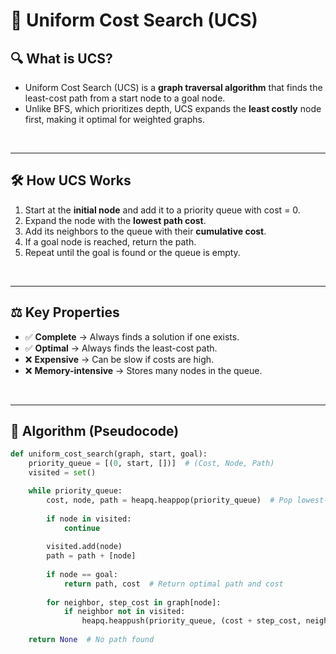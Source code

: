 # 🌟 Uniform Cost Search (UCS)  

## 🔍 **What is UCS?**  
- Uniform Cost Search (UCS) is a **graph traversal algorithm** that finds the least-cost path from a start node to a goal node. 
- Unlike BFS, which prioritizes depth, UCS expands the **least costly** node first, making it optimal for weighted graphs.  

<br>

---

## 🛠 **How UCS Works**  
1. Start at the **initial node** and add it to a priority queue with cost = 0.  
2. Expand the node with the **lowest path cost**.  
3. Add its neighbors to the queue with their **cumulative cost**.  
4. If a goal node is reached, return the path.  
5. Repeat until the goal is found or the queue is empty.

<br>

---

## ⚖ **Key Properties**  
- ✅ **Complete** → Always finds a solution if one exists.  
- ✅ **Optimal** → Always finds the least-cost path.  
- ❌ **Expensive** → Can be slow if costs are high.  
- ❌ **Memory-intensive** → Stores many nodes in the queue.  

<br>

---

## 🔢 **Algorithm (Pseudocode)**  
```python
def uniform_cost_search(graph, start, goal):
    priority_queue = [(0, start, [])]  # (Cost, Node, Path)
    visited = set()

    while priority_queue:
        cost, node, path = heapq.heappop(priority_queue)  # Pop lowest-cost node
        
        if node in visited:
            continue
        
        visited.add(node)
        path = path + [node]
        
        if node == goal:
            return path, cost  # Return optimal path and cost
        
        for neighbor, step_cost in graph[node]:
            if neighbor not in visited:
                heapq.heappush(priority_queue, (cost + step_cost, neighbor, path))
    
    return None  # No path found
